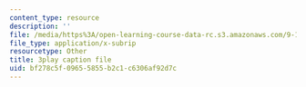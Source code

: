 ```yaml
---
content_type: resource
description: ''
file: /media/https%3A/open-learning-course-data-rc.s3.amazonaws.com/9-14-brain-structure-and-its-origins-spring-2014/bf278c5f09655855b2c1c6306af92d7c_555136.vtt
file_type: application/x-subrip
resourcetype: Other
title: 3play caption file
uid: bf278c5f-0965-5855-b2c1-c6306af92d7c
---
```


